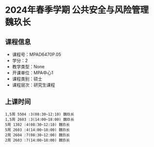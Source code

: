 # 2024年春季学期 公共安全与风险管理 魏玖长






## 课程信息

- 课程号：MPAD6470P.05
- 学分：2
- 教学类型：None
- 开课单位：MPA中心1
- 课程类别：硕士
- 课程层次：研究生课程

## 上课时间

```
1,5周 5504 :3(08:30~12:10) 魏玖长
1,5周 2603 :3(14:00~18:00) 魏玖长
5周 1302 :4(08:30~12:10) 魏玖长
5周 2603 :4(14:00~18:00) 魏玖长
2周 2604 :7(08:30~12:00) 魏玖长
2周 2603 :7(14:00~18:00) 魏玖长
```

